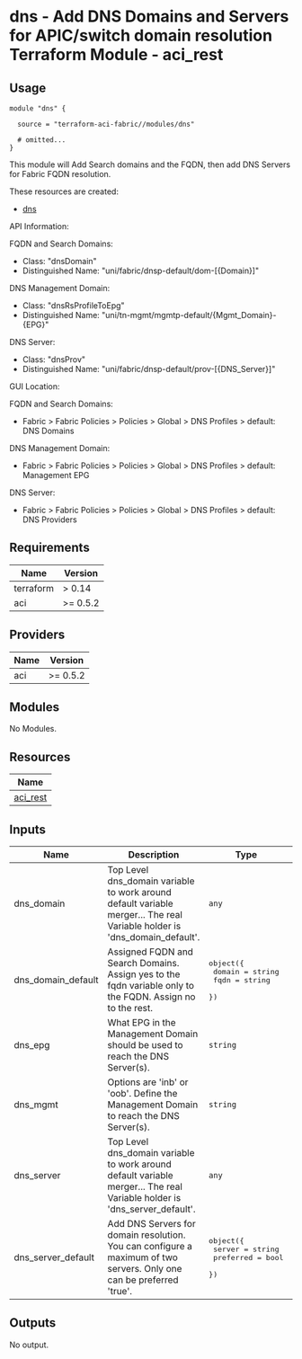 # dns - Add DNS Domains and Servers for APIC/switch domain resolution Terraform Module - aci_rest

## Usage

```hcl
module "dns" {

  source = "terraform-aci-fabric//modules/dns"

  # omitted...
}
```

This module will Add Search domains and the FQDN, then add DNS Servers for Fabric FQDN resolution.

These resources are created:

* [dns](https://registry.terraform.io/providers/CiscoDevNet/aci/latest/docs/resources/rest)

API Information:

FQDN and Search Domains:

* Class: "dnsDomain"
* Distinguished Name: "uni/fabric/dnsp-default/dom-[{Domain}]"

DNS Management Domain:

* Class: "dnsRsProfileToEpg"
* Distinguished Name: "uni/tn-mgmt/mgmtp-default/{Mgmt_Domain}-{EPG}"

DNS Server:

* Class: "dnsProv"
* Distinguished Name: "uni/fabric/dnsp-default/prov-[{DNS_Server}]"

GUI Location:

FQDN and Search Domains:

* Fabric > Fabric Policies > Policies > Global > DNS Profiles > default: DNS Domains

DNS Management Domain:

* Fabric > Fabric Policies > Policies > Global > DNS Profiles > default: Management EPG

DNS Server:

* Fabric > Fabric Policies > Policies > Global > DNS Profiles > default: DNS Providers

<!-- BEGINNING OF PRE-COMMIT-TERRAFORM DOCS HOOK -->
## Requirements

| Name | Version |
|------|---------|
| terraform | > 0.14 |
| aci | >= 0.5.2 |

## Providers

| Name | Version |
|------|---------|
| aci | >= 0.5.2 |

## Modules

No Modules.

## Resources

| Name |
|------|
| [aci_rest](https://registry.terraform.io/providers/ciscodevnet/aci/0.5.2/docs/resources/rest) |

## Inputs

| Name | Description | Type | Default | Required |
|------|-------------|------|---------|:--------:|
| dns\_domain | Top Level dns\_domain variable to work around default variable merger... The real Variable holder is 'dns\_domain\_default'. | `any` | n/a | yes |
| dns\_domain\_default | Assigned FQDN and Search Domains.  Assign yes to the fqdn variable only to the FQDN.  Assign no to the rest. | <pre>object({<br>    domain = string<br>    fqdn   = string<br>  })</pre> | <pre>{<br>  "domain": "example.com",<br>  "fqdn": "no"<br>}</pre> | no |
| dns\_epg | What EPG in the Management Domain should be used to reach the DNS Server(s). | `string` | `"default"` | no |
| dns\_mgmt | Options are 'inb' or 'oob'.  Define the Management Domain to reach the DNS Server(s). | `string` | `"oob"` | no |
| dns\_server | Top Level dns\_domain variable to work around default variable merger... The real Variable holder is 'dns\_server\_default'. | `any` | n/a | yes |
| dns\_server\_default | Add DNS Servers for domain resolution.  You can configure a maximum of two servers.  Only one can be preferred 'true'. | <pre>object({<br>    server    = string<br>    preferred = bool<br>  })</pre> | <pre>{<br>  "preferred": false,<br>  "server": "198.18.1.1"<br>}</pre> | no |

## Outputs

No output.
<!-- END OF PRE-COMMIT-TERRAFORM DOCS HOOK -->